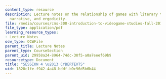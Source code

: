 ```yaml
---
content_type: resource
description: Lecture notes on the relationship of games with literary texts, cybertexts,
  narrative, and ergodicity.
file: /media/courses/cms-300-introduction-to-videogame-studies-fall-2011/1828c1fef9424a48bddfb9c96d5b6b44_MITCMS_300F11_session_4.pdf
file_type: application/pdf
learning_resource_types:
- Lecture Notes
ocw_type: OCWFile
parent_title: Lecture Notes
parent_type: CourseSection
parent_uid: 29958a24-8964-74dc-30f5-a0a7eeef69b9
resourcetype: Document
title: "SESSION 4 \u2013 CYBERTEXTS"
uid: 1828c1fe-f942-4a48-bddf-b9c96d5b6b44
---
```

